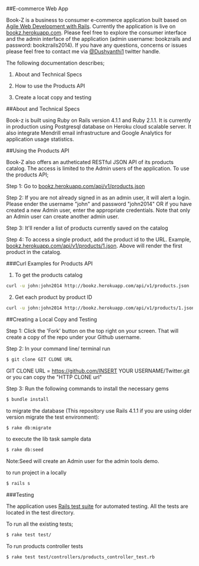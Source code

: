 ##E-commerce Web App

Book-Z is a business to consumer e-commerce application built based on <a href="http://www.amazon.com/Agile-Development-Rails-Pragmatic-Programmers/dp/1934356549">Agile Web Development with Rails</a>. Currently the application is live on <a href="http://bookz.herokuapp.com/">bookz.herokuapp.com</a>. Please feel free to explore the consumer interface and the admin interface of the application (admin username: bookzrails and password: bookzrails2014). If you have any questions, concerns or issues please feel free to contact me via <a href="https://twitter.com/Dushyanthi1">@Dushyanthi1</a> twitter handle.

The following documentation describes;

1. About and Technical Specs

2. How to use the Products API

3. Create a locat copy and testing


##About and Technical Specs

Book-z is built using Ruby on Rails version 4.1.1 and Ruby 2.1.1. It is currently in production using Postgresql database on Heroku cloud scalable server. It also integrate Mendrill email infrastructure and Google Analytics for application usage statistics.    


##Using the Products API

Book-Z also offers an autheticated RESTful JSON API of its products catalog. The access is limited to the Admin users of the application. To use the products API;

Step 1: Go to <a href="http://bookz.herokuapp.com/api/v1/products.json">bookz.herokuapp.com/api/v1/products.json</a>

Step 2: If you are not already signed in as an admin user, it will alert a login. Please ender the username "john" and password "john2014" OR if you have created a new Admin user, enter the appropriate credentials. Note that only an Admin user can create another admin user. 

Step 3: It'll render a list of products currently saved on the catalog

Step 4: To access a single product, add the product id to the URL. Example, <a href="http://bookz.herokuapp.com/api/v1/products/1.json">bookz.herokuapp.com/api/v1/products/1.json</a>. Above will render the first product in the catalog. 

###Curl Examples for Products API

1. To get the products catalog

```bash
curl -u john:john2014 http://bookz.herokuapp.com/api/v1/products.json
```

2. Get each product by product ID

```bash
curl -u john:john2014 http://bookz.herokuapp.com/api/v1/products/1.json
```

##Creating a Local Copy and Testing

Step 1: Click the 'Fork' button on the top right on your screen. That will create a copy of the repo under your Github username.

Step 2: In your command line/ terminal run

```bash
$ git clone GIT CLONE URL 
```
GIT CLONE URL = https://github.com/INSERT YOUR USERNAME/Twitter.git or you can copy the "HTTP CLONE url"

Step 3: Run the following commands 
to install the necessary gems 
```bash
$ bundle install 
```
to migrate the database (This repository use Rails 4.1.1 if you are using older version migrate the test environment): 
```bash
$ rake db:migrate
```

to execute the lib task sample data
```bash
$ rake db:seed 
```
Note:Seed will create an Admin user for the admin tools demo.

to run project in a  locally
```bash
$ rails s 
```
 
###Testing 

The application uses <a href="http://guides.rubyonrails.org/testing.html" traget="_blank">Rails test suite</a> for automated testing. All the tests are located in the test directory. 

To run all the existing tests;
```bash
$ rake test test/
```
To run products controller tests
```bash
$ rake test test/controllers/products_controller_test.rb
```

